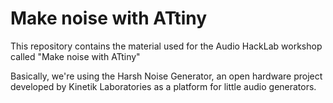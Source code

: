 # Make noise with ATtiny

This repository contains the material used for 
the Audio HackLab workshop called
"Make noise with ATtiny"

Basically, we're using the Harsh Noise Generator, an open hardware project
developed by Kinetik Laboratories as a platform for little audio generators.

